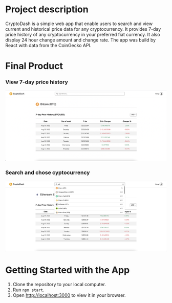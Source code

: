 # Project description

CryptoDash is a simple web app that enable users to search and view current and historical price data for any cryptocurrency. It provides 7-day price history of any cryptocurrency in your preferred fiat currency. It also display 24 hour change amount and change rate. The app was build by React with data from the CoinGecko API.

# Final Product

### View 7-day price history
!["Screenshot of price history table"](https://github.com/xli52/CryptoDash/blob/main/public/screenshots/price-history.png?raw=true)

### Search and chose cyptocurrency
!["Screenshot of search function"](https://github.com/xli52/CryptoDash/blob/main/public/screenshots/search-function.png?raw=true)

# Getting Started with the App

1. Clone the repository to your local computer.
2. Run `npm start`.
3. Open [http://localhost:3000](http://localhost:3000) to view it in your browser.
